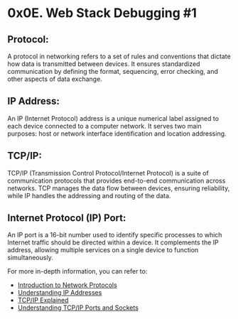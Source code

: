 # 0x0E. Web Stack Debugging #1

## Protocol:
A protocol in networking refers to a set of rules and conventions that dictate how data is transmitted between devices. It ensures standardized communication by defining the format, sequencing, error checking, and other aspects of data exchange.

## IP Address:
An IP (Internet Protocol) address is a unique numerical label assigned to each device connected to a computer network. It serves two main purposes: host or network interface identification and location addressing.

## TCP/IP:
TCP/IP (Transmission Control Protocol/Internet Protocol) is a suite of communication protocols that provides end-to-end communication across networks. TCP manages the data flow between devices, ensuring reliability, while IP handles the addressing and routing of the data.

## Internet Protocol (IP) Port:
An IP port is a 16-bit number used to identify specific processes to which Internet traffic should be directed within a device. It complements the IP address, allowing multiple services on a single device to function simultaneously.

For more in-depth information, you can refer to:

- [Introduction to Network Protocols](https://www.cloudflare.com/learning/network-layer/internet-protocol/)
- [Understanding IP Addresses](https://www.networkworld.com/article/964816/the-osi-model-explained-and-how-to-easily-remember-its-7-layers.html)
- [TCP/IP Explained](https://searchnetworking.techtarget.com/definition/TCP-IP)
- [Understanding TCP/IP Ports and Sockets](https://www.lifewire.com/computer-network-ip-port-817985)

